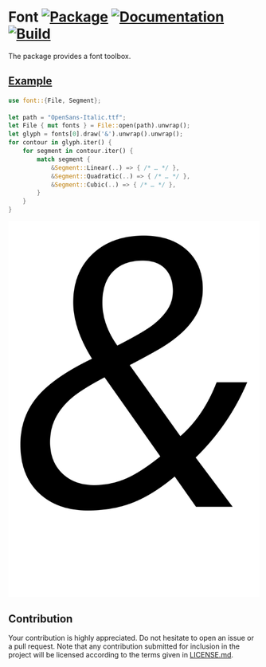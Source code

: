 # Font [![Package][package-img]][package-url] [![Documentation][documentation-img]][documentation-url] [![Build][build-img]][build-url]

The package provides a font toolbox.

## [Example]

```rust
use font::{File, Segment};

let path = "OpenSans-Italic.ttf";
let File { mut fonts } = File::open(path).unwrap();
let glyph = fonts[0].draw('&').unwrap().unwrap();
for contour in glyph.iter() {
    for segment in contour.iter() {
        match segment {
            &Segment::Linear(..) => { /* … */ },
            &Segment::Quadratic(..) => { /* … */ },
            &Segment::Cubic(..) => { /* … */ },
        }
    }
}
```

<div align="center">
  <a href="https://github.com/bodoni/font/blob/main/src/bin/draw.rs">
    <img src="https://raw.githubusercontent.com/bodoni/font/main/assets/draw/OpenSans-Italic.svg">
  </a>
</div>

## Contribution

Your contribution is highly appreciated. Do not hesitate to open an issue or a
pull request. Note that any contribution submitted for inclusion in the project
will be licensed according to the terms given in [LICENSE.md](LICENSE.md).

[build-img]: https://github.com/bodoni/font/workflows/build/badge.svg
[build-url]: https://github.com/bodoni/font/actions/workflows/build.yml
[documentation-img]: https://docs.rs/font/badge.svg
[documentation-url]: https://docs.rs/font
[package-img]: https://img.shields.io/crates/v/font.svg
[package-url]: https://crates.io/crates/font

[example]: src/bin/draw.rs
